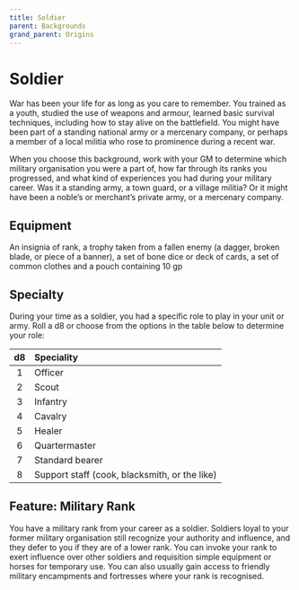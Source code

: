 ```yaml
---
title: Soldier
parent: Backgrounds
grand_parent: Origins
---
```


# Soldier
War has been your life for as long as you care to remember. You trained as a youth, studied the use of weapons and armour, learned basic survival techniques, including how to stay alive on the battlefield. You might have been part of a standing national army or a mercenary company, or perhaps a member of a local militia who rose to prominence during a recent war.

When you choose this background, work with your GM to determine which military organisation you were a part of, how far through its ranks you progressed, and what kind of experiences you had during your military career. Was it a standing army, a town guard, or a village militia? Or it might have been a noble’s or merchant’s private army, or a mercenary company.

## Equipment
An insignia of rank, a trophy taken from a fallen enemy (a dagger, broken blade, or piece of a banner), a set of bone dice or deck of cards, a set of common clothes and a pouch containing 10 gp

## Specialty
During your time as a soldier, you had a specific role to play in your unit or army. Roll a d8 or choose from the options in the table below to determine your role:

| d8 | Speciality |
|:--:|:----------|
| 1 | Officer |
| 2 | Scout |
| 3 | Infantry |
| 4 | Cavalry |
| 5 | Healer |
| 6 | Quartermaster |
| 7 | Standard bearer |
| 8 | Support staff (cook, blacksmith, or the like) |

## Feature: Military Rank
You have a military rank from your career as a soldier. Soldiers loyal to your former military organisation still recognize your authority and influence, and they defer to you if they are of a lower rank. You can invoke your rank to exert influence over other soldiers and requisition simple equipment or horses for temporary use. You can also usually gain access to friendly military encampments and fortresses where your rank is recognised.
